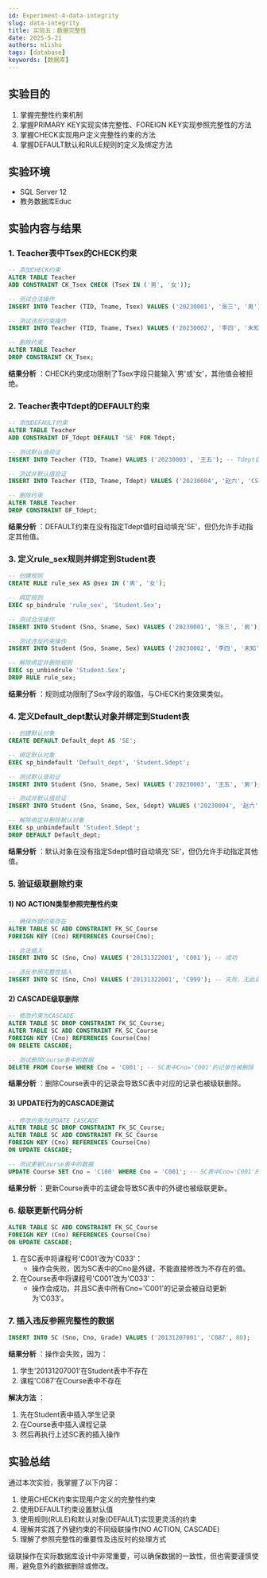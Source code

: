 ```yaml
---
id: Experiment-4-data-integrity
slug: data-integrity
title: 实验五：数据完整性
date: 2025-5-21
authors: m1ishu
tags: [database]
keywords: [数据库]
---
```


## 实验目的

1. 掌握完整性约束机制
2. 掌握PRIMARY KEY实现实体完整性、FOREIGN KEY实现参照完整性的方法
3. 掌握CHECK实现用户定义完整性约束的方法
4. 掌握DEFAULT默认和RULE规则的定义及绑定方法

## 实验环境

* SQL Server 12
* 教务数据库Educ

## 实验内容与结果

### 1. Teacher表中Tsex的CHECK约束

```sql
-- 添加CHECK约束
ALTER TABLE Teacher
ADD CONSTRAINT CK_Tsex CHECK (Tsex IN ('男', '女'));

-- 测试合法操作
INSERT INTO Teacher (TID, Tname, Tsex) VALUES ('20230001', '张三', '男'); -- 成功

-- 测试违反约束操作
INSERT INTO Teacher (TID, Tname, Tsex) VALUES ('20230002', '李四', '未知'); -- 失败，违反CHECK约束

-- 删除约束
ALTER TABLE Teacher
DROP CONSTRAINT CK_Tsex;
```

 **结果分析** ：CHECK约束成功限制了Tsex字段只能输入'男'或'女'，其他值会被拒绝。

### 2. Teacher表中Tdept的DEFAULT约束

```sql
-- 添加DEFAULT约束
ALTER TABLE Teacher
ADD CONSTRAINT DF_Tdept DEFAULT 'SE' FOR Tdept;

-- 测试默认值验证
INSERT INTO Teacher (TID, Tname) VALUES ('20230003', '王五'); -- Tdept自动设为'SE'

-- 测试非默认值验证
INSERT INTO Teacher (TID, Tname, Tdept) VALUES ('20230004', '赵六', 'CS'); -- 可以指定其他值

-- 删除约束
ALTER TABLE Teacher
DROP CONSTRAINT DF_Tdept;
```

 **结果分析** ：DEFAULT约束在没有指定Tdept值时自动填充'SE'，但仍允许手动指定其他值。

### 3. 定义rule_sex规则并绑定到Student表

```sql
-- 创建规则
CREATE RULE rule_sex AS @sex IN ('男', '女');

-- 绑定规则
EXEC sp_bindrule 'rule_sex', 'Student.Sex';

-- 测试合法操作
INSERT INTO Student (Sno, Sname, Sex) VALUES ('20230001', '张三', '男'); -- 成功

-- 测试违反约束操作
INSERT INTO Student (Sno, Sname, Sex) VALUES ('20230002', '李四', '未知'); -- 失败

-- 解除绑定并删除规则
EXEC sp_unbindrule 'Student.Sex';
DROP RULE rule_sex;
```

 **结果分析** ：规则成功限制了Sex字段的取值，与CHECK约束效果类似。

### 4. 定义Default_dept默认对象并绑定到Student表

```sql
-- 创建默认对象
CREATE DEFAULT Default_dept AS 'SE';

-- 绑定默认对象
EXEC sp_bindefault 'Default_dept', 'Student.Sdept';

-- 测试默认值验证
INSERT INTO Student (Sno, Sname, Sex) VALUES ('20230003', '王五', '男'); -- Sdept自动设为'SE'

-- 测试非默认值验证
INSERT INTO Student (Sno, Sname, Sex, Sdept) VALUES ('20230004', '赵六', '女', 'CS'); -- 可以指定其他值

-- 解除绑定并删除默认对象
EXEC sp_unbindefault 'Student.Sdept';
DROP DEFAULT Default_dept;
```

 **结果分析** ：默认对象在没有指定Sdept值时自动填充'SE'，但仍允许手动指定其他值。

### 5. 验证级联删除约束

#### 1) NO ACTION类型参照完整性约束

```sql
-- 确保外键约束存在
ALTER TABLE SC ADD CONSTRAINT FK_SC_Course 
FOREIGN KEY (Cno) REFERENCES Course(Cno);

-- 合法插入
INSERT INTO SC (Sno, Cno) VALUES ('20131322001', 'C001'); -- 成功

-- 违反参照完整性插入
INSERT INTO SC (Sno, Cno) VALUES ('20131322001', 'C999'); -- 失败，无此课程
```

#### 2) CASCADE级联删除

```sql
-- 修改约束为CASCADE
ALTER TABLE SC DROP CONSTRAINT FK_SC_Course;
ALTER TABLE SC ADD CONSTRAINT FK_SC_Course 
FOREIGN KEY (Cno) REFERENCES Course(Cno)
ON DELETE CASCADE;

-- 测试删除Course表中的数据
DELETE FROM Course WHERE Cno = 'C001'; -- SC表中Cno='C001'的记录也被删除
```

 **结果分析** ：删除Course表中的记录会导致SC表中对应的记录也被级联删除。

#### 3) UPDATE行为的CASCADE测试

```sql
-- 修改约束为UPDATE CASCADE
ALTER TABLE SC DROP CONSTRAINT FK_SC_Course;
ALTER TABLE SC ADD CONSTRAINT FK_SC_Course 
FOREIGN KEY (Cno) REFERENCES Course(Cno)
ON UPDATE CASCADE;

-- 测试更新Course表中的数据
UPDATE Course SET Cno = 'C100' WHERE Cno = 'C001'; -- SC表中Cno='C001'的记录也被更新为'C100'
```

 **结果分析** ：更新Course表中的主键会导致SC表中的外键也被级联更新。

### 6. 级联更新代码分析

```sql
ALTER TABLE SC ADD CONSTRAINT FK_SC_Course 
FOREIGN KEY (Cno) REFERENCES Course(Cno)
ON UPDATE CASCADE;
```

1. 在SC表中将课程号'C001'改为'C033'：
   * 操作会失败，因为SC表中的Cno是外键，不能直接修改为不存在的值。
2. 在Course表中将课程号'C001'改为'C033'：
   * 操作会成功，并且SC表中所有Cno='C001'的记录会被自动更新为'C033'。

### 7. 插入违反参照完整性的数据

```sql
INSERT INTO SC (Sno, Cno, Grade) VALUES ('20131207001', 'C087', 80);
```

 **结果分析** ：操作会失败，因为：

1. 学生'20131207001'在Student表中不存在
2. 课程'C087'在Course表中不存在

 **解决方法** ：

1. 先在Student表中插入学生记录
2. 在Course表中插入课程记录
3. 然后再执行上述SC表的插入操作

## 实验总结

通过本次实验，我掌握了以下内容：

1. 使用CHECK约束实现用户定义的完整性约束
2. 使用DEFAULT约束设置默认值
3. 使用规则(RULE)和默认对象(DEFAULT)实现更灵活的约束
4. 理解并实践了外键约束的不同级联操作(NO ACTION, CASCADE)
5. 理解了参照完整性的重要性及违反时的处理方式

级联操作在实际数据库设计中非常重要，可以确保数据的一致性，但也需要谨慎使用，避免意外的数据删除或修改。
